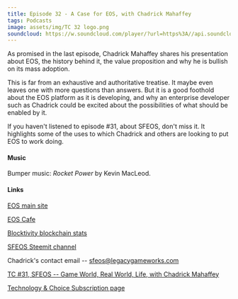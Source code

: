 ```yaml
---
title: Episode 32 - A Case for EOS, with Chadrick Mahaffey
tags: Podcasts
image: assets/img/TC 32 logo.png
soundcloud: https://w.soundcloud.com/player/?url=https%3A//api.soundcloud.com/tracks/422358276
---
```


As promised in the last episode, Chadrick Mahaffey shares his presentation about EOS, the history behind it, the value proposition and why he is bullish on its mass adoption.

This is far from an exhaustive and authoritative treatise. It maybe even leaves one with more questions than answers. But it is a good foothold about the EOS platform as it is developing, and why an enterprise developer such as Chadrick could be excited about the possibilities of what should be enabled by it. 

If you haven't listened to episode #31, about SFEOS, don't miss it. It highlights some of the uses to which Chadrick and others are looking to put EOS to work doing.


#### Music

Bumper music: *Rocket Power* by Kevin MacLeod.

#### Links

[EOS main site](http://www.eos.io)

[EOS Cafe](http://www.eos.cafe)

[Blocktivity blockchain stats](http://blocktivity.info/)

[SFEOS Steemit channel](https://www.steemit.com/@sfeos)

Chadrick's contact email -- sfeos@legacygameworks.com

[TC #31, SFEOS -- Game World, Real World, Life, with Chadrick Mahaffey](https://letstalkbitcoin.com/blog/post/technology-and-choice-31-sfeos-game-world-real-world-life-with-chadrick-mahaffey)

[Technology & Choice Subscription page](https://technologyandchoice.com/subscribe/)
